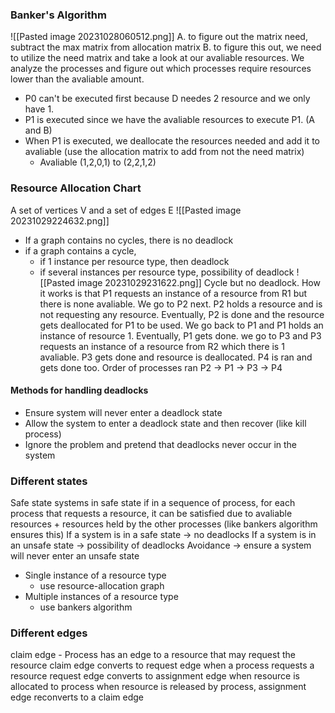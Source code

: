 
### Banker's Algorithm
![[Pasted image 20231028060512.png]]
A. to figure out the matrix need, subtract the max matrix from allocation matrix
B. to figure this out, we need to utilize the need matrix and take a look at our avaliable resources. We analyze the processes and figure out which processes require resources lower than the avaliable amount. 
- P0 can't be executed first because D needes 2 resource and we only have 1. 
- P1 is executed since we have the avaliable resources to execute P1. (A and B)
- When P1 is executed, we deallocate the resources needed and add it to avaliable (use the allocation matrix to add from not the need matrix)
	- Avaliable (1,2,0,1) to (2,2,1,2)




### Resource Allocation Chart
A set of vertices V and a set of edges E
![[Pasted image 20231029224632.png]]
- If a graph contains no cycles, there is no deadlock
- if a graph contains a cycle, 
	- if 1 instance per resource type, then deadlock
	- if several instances per resource type, possibility of deadlock
![[Pasted image 20231029231622.png]]
Cycle but no deadlock. How it works is that P1 requests an instance of a resource from R1 but there is none avaliable. We go to P2 next. P2 holds a resource and is not requesting any resource. Eventually, P2 is done and the resource gets deallocated for P1 to be used. We go back to P1 and P1 holds an instance of resource 1. Eventually, P1 gets done. we go to P3 and P3 requests an instance of a resource from R2 which there is 1 avaliable. P3 gets done and resource is deallocated. P4 is ran and gets done too.
Order of processes ran P2 -> P1 -> P3 -> P4

#### Methods for handling deadlocks
- Ensure system will never enter a deadlock state 
- Allow the system to enter a deadlock state and then recover (like kill process)
- Ignore the problem and pretend that deadlocks never occur in the system

### Different states
Safe state
	systems in safe state if in a sequence of process, for each process that requests a resource, it can be satisfied due to avaliable resources + resources held by the other processes (like bankers algorithm ensures this)
If a system is in a safe state -> no deadlocks
If a system is in an unsafe state -> possibility of deadlocks
Avoidance -> ensure a system will never enter an unsafe state
- Single instance of a resource type
	- use resource-allocation graph
- Multiple instances of a resource type
	- use bankers algorithm

### Different edges
claim edge - Process has an edge to a resource  that may request the resource
claim edge converts to request edge when a process requests a resource 
request edge converts to assignment edge when resource is allocated to process
when resource is released by process, assignment edge reconverts to a claim edge 